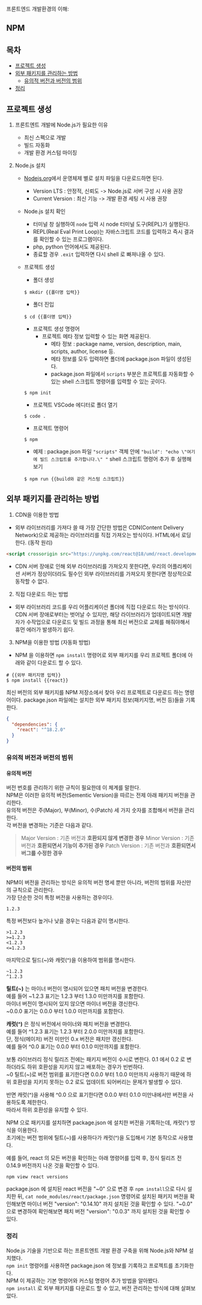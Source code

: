 프론트엔드 개발환경의 이해:

## NPM

## 목차
- [프로젝트 생성](#프로젝트-생성)
- [외부 패키지를 관리하는 방법](#외부-패키지를-관리하는-방법)  
  - [유의적 버전과 버전의 범위](#유의적-버전과-버전의-범위)  
- [정리](#정리)


## 프로젝트 생성

1. 프론트엔트 개발에 Node.js가 필요한 이유
   - 최신 스펙으로 개발
   - 빌드 자동화
   - 개발 환경 커스텀 마이징

2. Node.js 설치
   - [Nodejs.org](https://nodejs.org/ko)에서 운영체제 별로 설치 파일을 다운로드하면 된다.
     - Version LTS : 안정적, 신뢰도 -> Node.js로 서버 구성 시 사용 권장
     - Current Version : 최신 기능 -> 개발 환경 세팅 시 사용 권장

   - Node.js 설치 확인
       - 터미널 창 실행하여 ```node``` 입력 시 node 터미널 도구(REPL)가 실행된다.
       - REPL(Real Eval Print Loop)는 자바스크립트 코드를 입력하고 즉시 결과를 확인할 수 있는 프로그램이다.
       - php, python 언어에서도 제공된다.
       - 종료할 경우 ```.exit``` 입력하면 다시 shell 로 빠져나올 수 있다.
         
   - 프로젝트 생성
     - 폴더 생성
     ```shell
     $ mkdir {{폴더명 입력}}
     ```
     - 폴더 진입
     ```shell
     $ cd {{폴더명 입력}}
     ```
     - 프로젝트 생성 명령어
       - 프로젝트 메타 정보 입력할 수 있는 화면 제공된다.
         - 메타 정보 : package name, version, description, main, scripts, author, license 등.
         - 메타 정보를 모두 입력하면 폴더에 package.json 파일이 생성된다.
         - package.json 파일에서 ```scripts``` 부분은 프로젝트를 자동화할 수 있는 shell 스크립트 명령어를 입력할 수 있는 곳이다.
     ```shell
     $ npm init
     ```
     - 프로젝트 VSCode 에디터로 폴더 열기
     ```shell
     $ code .
     ```
     - 프로젝트 명령어
     ```shell
     $ npm
     ```
     - 예제 : package.json 파일 ```"scripts"``` 객체 안에 ```"build": "echo \"여기에 빌드 스크립트를 추가합니다.\" "``` shell 스크립트 명령어 추가 후 실행해보기
     ```shell
     $ npm run {{build와 같은 커스텀 스크립트}}
     ```


## 외부 패키지를 관리하는 방법

1. CDN을 이용한 방법
- 외부 라이브러리를 가져다 쓸 때 가장 간단한 방법은 CDN(Content Delivery Network)으로 제공하는 라이브러리를 직접 가져오는 방식이다.
HTML에서 로딩한다. (동작 원리)

```html
<script crossorigin src="https://unpkg.com/react@18/umd/react.development.js"></script>
```
- CDN 서버 장애로 인해 외부 라이브러리를 가져오지 못한다면, 우리의 어플리케이션 서버가 정상이더라도 필수인 외부 라이브러리를 가져오지 못한다면 정상적으로 동작할 수 없다.

2. 직접 다운로드 하는 방법
- 외부 라이브러리 코드를 우리 어플리케이션 폴더에 직접 다운로드 하는 방식이다.
CDN 서버 장애로부터는 벗어날 수 있지만, 해당 라이브러리가 업데이트되면 개발자가 수작업으로 다운로드 및 빌드 과정을 통해 최신 버전으로 교체를 해줘야해서 휴먼 에러가 발생하기 쉽다.

3. NPM을 이용한 방법 (자동화 방법)
- NPM 을 이용하면 ```npm install``` 명령어로 외부 패키지를 우리 프로젝트 폴더에 아래와 같이 다운로드 할 수 있다.
```shell
# {{외부 패키지명 입력}}
$ npm install {{react}} 
```
최신 버전의 외부 패키지를 NPM 저장소에서 찾아 우리 프로젝트로 다운로드 하는 명령어이다.
package.json 파일에는 설치한 외부 패키지 정보(패키지명, 버전 등)들을 기록한다.
```json
{
  "dependencies": {
    "react": "^18.2.0"
  }
}
```

### 유의적 버전과 버전의 범위

#### 유의적 버전

버전 번호를 관리하기 위한 규칙이 필요한데 이 체계를 말한다.  
NPM은 이러한 유의적 버전(Sementic Version)을 따르는 전제 아래 패키지 버전을 관리한다.  
유의적 버전은 주(Major), 부(Minor), 수(Patch) 세 가지 숫자를 조합해서 버전을 관리한다.  
각 버전을 변경하는 기준은 다음과 같다.
> Major Version : 기존 버전과 **호환되지 않게 변경한 경우**
> Minor Version : 기존 버전과 **호환되면서 기능이 추가된 경우**
> Patch Version : 기존 버전과 **호환되면서 버그를 수정한 경우**

#### 버전의 범위

NPM이 버전을 관리하는 방식은 유의적 버전 명세 뿐만 아니라, 버전의 범위를 자신만의 규칙으로 관리한다.  
가장 단순한 것이 특정 버전을 사용하는 경우이다.  
```
1.2.3
```
특정 버전보다 높거나 낮을 경우는 다음과 같이 명시한다.
```
>1.2.3
>=1.2.3
<1.2.3
<=1.2.3
```
마지막으로 틸드(~)와 캐럿(^)을 이용하여 범위를 명시한다.
```
~1.2.3
^1.2.3
```
**틸트(~)** 는 마이너 버전이 명시되어 있으면 패치 버전을 변경한다.  
예를 들어 ~1.2.3 표기는 1.2.3 부터 1.3.0 미만까지를 포함한다.  
마이너 버전이 명시되어 있지 않으면 마이너 버전을 갱신한다.  
~0.0.0 표기는 0.0.0 부터 1.0.0 미만까지를 포함한다.

**캐럿(^)** 은 정식 버전에서 마이너와 패치 버전을 변경한다.  
예를 들어 ^1.2.3 표기는 1.2.3 부터 2.0.0 미만까지를 포함한다.  
단, 정식(메이저) 버전 미만인 0.x 버전은 패치만 갱신한다.  
예를 들어 ^0.0 표기는 0.0.0 부터 0.1.0 미만까지를 포함한다.

보통 라이브러리 정식 릴리즈 전에는 패키지 버전이 수시로 변한다. 0.1 에서 0.2 로 변하더라도 하위 호환성을 지키지 않고 배포하는 경우가 빈번하다.  
~0 틸트(~)로 버전 범위를 표기한다면 0.0.0 부터 1.0.0 미만까지 사용하기 때문에 하위 호환성을 지키지 못하는 0.2 로도 업데이트 되어버리는 문제가 발생할 수 있다.

반면 캐럿(^)을 사용해 ^0.0 으로 표기한다면 0.0.0 부터 0.1.0 미만내에서만 버전을 사용하도록 제한한다.  
따라서 하위 호환성을 유지할 수 있다.

NPM 으로 패키지를 설치하면 package.json 에 설치한 버전을 기록하는데, 캐럿(^) 방식을 이용한다.  
초기에는 버전 범위에 틸트(~)를 사용하다가 캐럿(^)을 도입해서 기본 동작으로 사용했다. 

예를 들어, react 의 모든 버전을 확인하는 아래 명령어를 입력 후, 정식 릴리즈 전 0.14.9 버전까지 나온 것을 확인할 수 있다.
```shell
npm view react versions
```
package.json 에 설치된 react 버전을 "~0" 으로 변경 후 ```npm install```으로 다시 설치한 뒤, 
```cat node_modules/react/package.json``` 명령어로 설치된 패키지 버전을 확인해보면 마이너 버전 "version": "0.14.10" 까지 설치된 것을 확인할 수 있다. 
"~0.0" 으로 변경하여 확인해보면 패치 버전 "version": "0.0.3" 까지 설치된 것을 확인할 수 있다.


### 정리
Node.js 기술을 기반으로 하는 프론트엔트 개발 환경 구축을 위해 Node.js와 NPM 설치했다.   
```npm init``` 명령어를 사용하면 package.json 에 정보를 기록하고 프로젝트를 초기화한다.    
NPM 이 제공하는 기본 명령어와 커스텀 명령어 추가 방법을 알아봤다.  
```npm install``` 로 외부 패키지를 다운로드 할 수 있고, 버전 관리하는 방식에 대해 살펴보았다.
